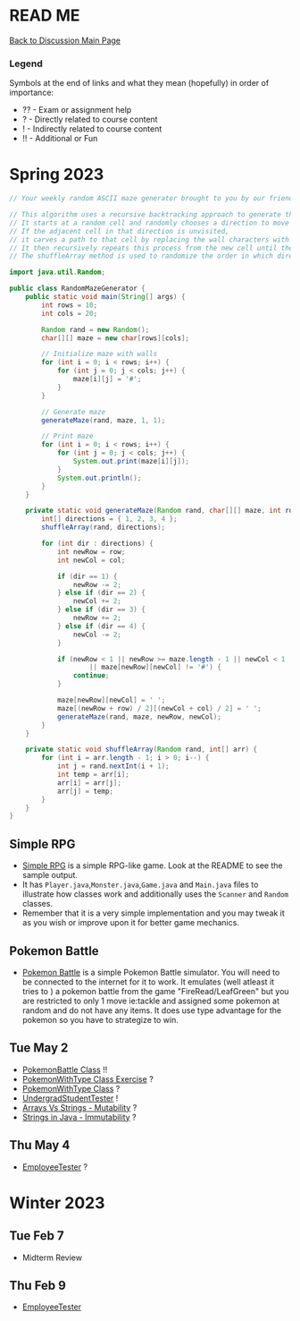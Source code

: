 # READ ME
[Back to Discussion Main Page](https://github.com/TejasViswa/PIC20A_Disc)
### Legend
Symbols at the end of links and what they mean (hopefully) in order of importance:
- ?? - Exam or assignment help
- ? - Directly related to course content
- ! - Indirectly related to course content
- !! - Additional or Fun

# Spring 2023

```java
// Your weekly random ASCII maze generator brought to you by our friend ChatGPT

// This algorithm uses a recursive backtracking approach to generate the maze.
// It starts at a random cell and randomly chooses a direction to move in.
// If the adjacent cell in that direction is unvisited,
// it carves a path to that cell by replacing the wall characters with empty space characters.
// It then recursively repeats this process from the new cell until there are no more unvisited cells to move to.
// The shuffleArray method is used to randomize the order in which directions are attempted, which helps to produce more interesting and varied mazes.

import java.util.Random;

public class RandomMazeGenerator {
    public static void main(String[] args) {
        int rows = 10;
        int cols = 20;

        Random rand = new Random();
        char[][] maze = new char[rows][cols];

        // Initialize maze with walls
        for (int i = 0; i < rows; i++) {
            for (int j = 0; j < cols; j++) {
                maze[i][j] = '#';
            }
        }

        // Generate maze
        generateMaze(rand, maze, 1, 1);

        // Print maze
        for (int i = 0; i < rows; i++) {
            for (int j = 0; j < cols; j++) {
                System.out.print(maze[i][j]);
            }
            System.out.println();
        }
    }

    private static void generateMaze(Random rand, char[][] maze, int row, int col) {
        int[] directions = { 1, 2, 3, 4 };
        shuffleArray(rand, directions);

        for (int dir : directions) {
            int newRow = row;
            int newCol = col;

            if (dir == 1) {
                newRow -= 2;
            } else if (dir == 2) {
                newCol += 2;
            } else if (dir == 3) {
                newRow += 2;
            } else if (dir == 4) {
                newCol -= 2;
            }

            if (newRow < 1 || newRow >= maze.length - 1 || newCol < 1 || newCol >= maze[0].length - 1
                    || maze[newRow][newCol] != '#') {
                continue;
            }

            maze[newRow][newCol] = ' ';
            maze[(newRow + row) / 2][(newCol + col) / 2] = ' ';
            generateMaze(rand, maze, newRow, newCol);
        }
    }

    private static void shuffleArray(Random rand, int[] arr) {
        for (int i = arr.length - 1; i > 0; i--) {
            int j = rand.nextInt(i + 1);
            int temp = arr[i];
            arr[i] = arr[j];
            arr[j] = temp;
        }
    }
}

```
## Simple RPG
- [Simple RPG](https://github.com/TejasViswa/PIC20A_Disc/tree/main/SimpleRPG) is a simple RPG-like game. Look at the README to see the sample output.
- It has `Player.java`,`Monster.java`,`Game.java` and `Main.java` files to illustrate how classes work and additionally uses the `Scanner` and `Random` classes.
- Remember that it is a very simple implementation and you may tweak it as you wish or improve upon it for better game mechanics.

## Pokemon Battle
- [Pokemon Battle](https://github.com/TejasViswa/PIC20A_Disc/tree/main/PokemonBattle) is a simple Pokemon Battle simulator. You will need to be connected to the internet for it to work. It emulates (well atleast it tries to ) a pokemon battle from the game "FireRead/LeafGreen" but you are restricted to only 1 move ie:tackle and assigned some pokemon at random and do not have any items. It does use type advantage for the pokemon so you have to strategize to win.

## Tue May 2
- [PokemonBattle Class](https://github.com/TejasViswa/PIC20A_Disc/blob/main/PokemonBattle/PokemonBattle.java) !!
- [PokemonWithType Class Exercise](https://github.com/TejasViswa/PIC20A_Disc/blob/main/Week_4/PokemonWithTypeExercise.md) ?
- [PokemonWithType Class](https://github.com/TejasViswa/PIC20A_Disc/blob/main/Week_4/PokemonWithType.java) ?
- [UndergradStudentTester](https://github.com/TejasViswa/PIC20A_Disc/blob/main/Week_4/UndergradStudentTester.java) !
- [Arrays Vs Strings - Mutability](https://github.com/TejasViswa/PIC20A_Disc/blob/main/Week_2/ArrayVsString.md) ?
- [Strings in Java - Immutability](https://github.com/TejasViswa/PIC20A_Disc/blob/main/Week_3/StringImmutable.md) ?

## Thu May 4
- [EmployeeTester](EmployeeTester.java) ?

# Winter 2023

## Tue Feb 7
- Midterm Review

## Thu Feb 9
- [EmployeeTester](EmployeeTester.java)
